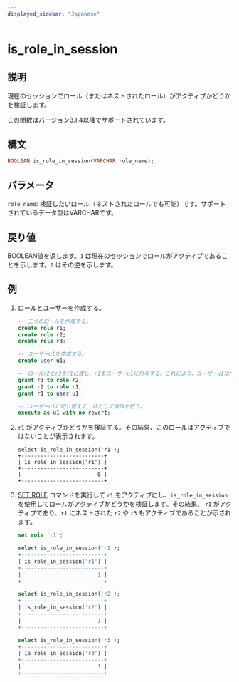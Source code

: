 ```yaml
---
displayed_sidebar: "Japanese"
---
```


# is_role_in_session

## 説明

現在のセッションでロール（またはネストされたロール）がアクティブかどうかを検証します。

この関数はバージョン3.1.4以降でサポートされています。

## 構文

```Haskell
BOOLEAN is_role_in_session(VARCHAR role_name);
```

## パラメータ

`role_name`: 検証したいロール（ネストされたロールでも可能）です。サポートされているデータ型はVARCHARです。

## 戻り値

BOOLEAN値を返します。`1` は現在のセッションでロールがアクティブであることを示します。`0` はその逆を示します。

## 例

1. ロールとユーザーを作成する。

   ```sql
   -- 三つのロールを作成する。
   create role r1;
   create role r2;
   create role r3;

   -- ユーザーu1を作成する。
   create user u1;

   -- ロールr2とr3をr1に渡し、r1をユーザーu1に付与する。これにより、ユーザーu1はr1、r2、r3の三つのロールを持つことになる。
   grant r3 to role r2;
   grant r2 to role r1;
   grant r1 to user u1;

   -- ユーザーu1に切り替えて、u1として操作を行う。
   execute as u1 with no revert;
   ```

2. `r1` がアクティブかどうかを検証する。その結果、このロールはアクティブではないことが表示されます。

   ```plaintext
   select is_role_in_session('r1');
   +--------------------------+
   | is_role_in_session('r1') |
   +--------------------------+
   |                        0 |
   +--------------------------+
   ```

3. [SET ROLE](../../sql-statements/account-management/SET_ROLE.md) コマンドを実行して `r1` をアクティブにし、`is_role_in_session` を使用してロールがアクティブかどうかを検証します。その結果、 `r1` がアクティブであり、`r1` にネストされた `r2` や `r3` もアクティブであることが示されます。

   ```sql
   set role 'r1';

   select is_role_in_session('r1');
   +--------------------------+
   | is_role_in_session('r1') |
   +--------------------------+
   |                        1 |
   +--------------------------+

   select is_role_in_session('r2');
   +--------------------------+
   | is_role_in_session('r2') |
   +--------------------------+
   |                        1 |
   +--------------------------+

   select is_role_in_session('r3');
   +--------------------------+
   | is_role_in_session('r3') |
   +--------------------------+
   |                        1 |
   +--------------------------+
   ```
